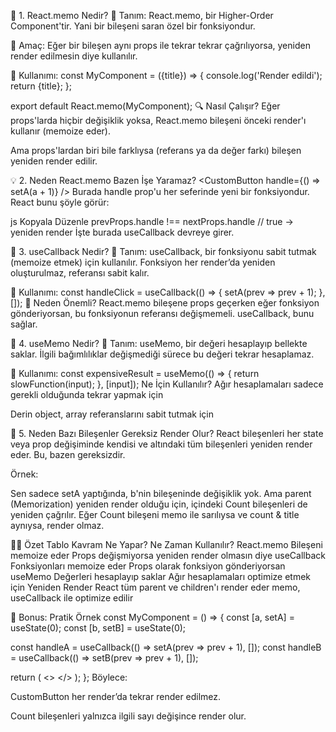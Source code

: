 🔁 1. React.memo Nedir?
📌 Tanım:
React.memo, bir Higher-Order Component'tir. Yani bir bileşeni saran özel bir fonksiyondur.

🧠 Amaç:
Eğer bir bileşen aynı props ile tekrar tekrar çağrılıyorsa, yeniden render edilmesin diye kullanılır.

🔧 Kullanımı:
const MyComponent = ({title}) => {
console.log('Render edildi');
return <Text>{title}</Text>;
};

export default React.memo(MyComponent);
🔍 Nasıl Çalışır?
Eğer props'larda hiçbir değişiklik yoksa, React.memo bileşeni önceki render'ı kullanır (memoize eder).

Ama props'lardan biri bile farklıysa (referans ya da değer farkı) bileşen yeniden render edilir.

💡 2. Neden React.memo Bazen İşe Yaramaz?
<CustomButton handle={() => setA(a + 1)} />
Burada handle prop'u her seferinde yeni bir fonksiyondur. React bunu şöyle görür:

js
Kopyala
Düzenle
prevProps.handle !== nextProps.handle // true → yeniden render
İşte burada useCallback devreye girer.

📌 3. useCallback Nedir?
📌 Tanım:
useCallback, bir fonksiyonu sabit tutmak (memoize etmek) için kullanılır. Fonksiyon her render’da yeniden oluşturulmaz, referansı sabit kalır.

🔧 Kullanımı:
const handleClick = useCallback(() => {
setA(prev => prev + 1);
}, []);
🧠 Neden Önemli?
React.memo bileşene props geçerken eğer fonksiyon gönderiyorsan, bu fonksiyonun referansı değişmemeli. useCallback, bunu sağlar.

🧮 4. useMemo Nedir?
📌 Tanım:
useMemo, bir değeri hesaplayıp bellekte saklar. İlgili bağımlılıklar değişmediği sürece bu değeri tekrar hesaplamaz.

🔧 Kullanımı:
const expensiveResult = useMemo(() => {
return slowFunction(input);
}, [input]);
Ne İçin Kullanılır?
Ağır hesaplamaları sadece gerekli olduğunda tekrar yapmak için

Derin object, array referanslarını sabit tutmak için

🔄 5. Neden Bazı Bileşenler Gereksiz Render Olur?
React bileşenleri her state veya prop değişiminde kendisi ve altındaki tüm bileşenleri yeniden render eder. Bu, bazen gereksizdir.

Örnek:

<Count count={a} title="A" />
<Count count={b} title="B" />
Sen sadece setA yaptığında, b'nin bileşeninde değişiklik yok. Ama parent (Memorization) yeniden render olduğu için, içindeki Count bileşenleri de yeniden çağrılır. Eğer Count bileşeni memo ile sarılıysa ve count & title aynıysa, render olmaz.

👨‍🏫 Özet Tablo
Kavram Ne Yapar? Ne Zaman Kullanılır?
React.memo Bileşeni memoize eder Props değişmiyorsa yeniden render olmasın diye
useCallback Fonksiyonları memoize eder Props olarak fonksiyon gönderiyorsan
useMemo Değerleri hesaplayıp saklar Ağır hesaplamaları optimize etmek için
Yeniden Render React tüm parent ve children'ı render eder memo, useCallback ile optimize edilir

🎁 Bonus: Pratik Örnek
const MyComponent = () => {
const [a, setA] = useState(0);
const [b, setB] = useState(0);

const handleA = useCallback(() => setA(prev => prev + 1), []);
const handleB = useCallback(() => setB(prev => prev + 1), []);

return (
<>
<Count title="A" count={a} />
<Count title="B" count={b} />
<CustomButton title="A Arttır" handle={handleA} backgroundColor="green" />
<CustomButton title="B Arttır" handle={handleB} backgroundColor="red" />
</>
);
};
Böylece:

CustomButton her render’da tekrar render edilmez.

Count bileşenleri yalnızca ilgili sayı değişince render olur.
